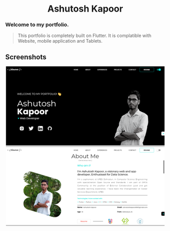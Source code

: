 <div align=center>

# Ashutosh Kapoor
</div>

### Welcome to my portfolio. 
> This portfolio is completely built on Flutter. It is complatible with Website, mobile application and Tablets.

## Screenshots

<div align=center> <img src="Screenshots/web_ss.png" width=500px height= 250px> <img src="Screenshots/webss_light.png" width=500px height= 250px> </div>
